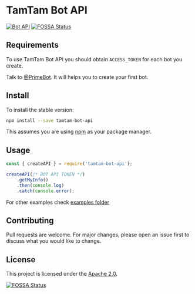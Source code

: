 # TamTam Bot API

[![Bot API](https://img.shields.io/badge/TamTam%20Bot%20API-v0.2.0-blue)](https://dev.tamtam.chat)
[![FOSSA Status](https://app.fossa.com/api/projects/git%2Bgithub.com%2Ftwister55%2Ftamtam-bot-api.svg?type=shield)](https://app.fossa.com/projects/git%2Bgithub.com%2Ftwister55%2Ftamtam-bot-api?ref=badge_shield)

## Requirements
To use TamTam Bot API you should obtain `ACCESS_TOKEN` for each bot you create.

Talk to [@PrimeBot](http://tt.me/primebot). It will helps you to create your first bot.

## Install

To install the stable version:

```bash
npm install --save tamtam-bot-api
```

This assumes you are using [npm](https://www.npmjs.com/) as your package manager.

## Usage

```js
const { createAPI } = require('tamtam-bot-api');

createAPI(/* BOT API TOKEN */)
    .getMyInfo()
    .then(console.log)
    .catch(console.error);
```
For other examples check [examples folder](https://github.com/twister55/tamtam-bot-api/tree/master/examples)

## Contributing

Pull requests are welcome. For major changes, please open an issue first to discuss what you would like to change.

## License

This project is licensed under the [Apache 2.0](https://www.apache.org/licenses/LICENSE-2.0).


[![FOSSA Status](https://app.fossa.com/api/projects/git%2Bgithub.com%2Ftwister55%2Ftamtam-bot-api.svg?type=large)](https://app.fossa.com/projects/git%2Bgithub.com%2Ftwister55%2Ftamtam-bot-api?ref=badge_large)